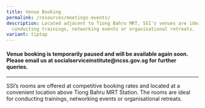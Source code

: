 ```yaml
---
title: Venue Booking
permalink: /resources/meetings-events/
description: Located adjacent to Tiong Bahru MRT, SSI's venues are ideal for
  conducting trainings, networking events or organisational retreats.
variant: tiptap
---
```

<h4>Venue booking is temporarily paused and will be available again soon. <br>Please email us at socialserviceinstitute@ncss.gov.sg for further queries.</h4>
<hr>
<p>SSI’s rooms are offered at competitive booking rates and located at a
convenient location above Tiong Bahru MRT Station. The rooms are ideal
for conducting trainings, networking events or organisational retreats.</p>
<p></p>